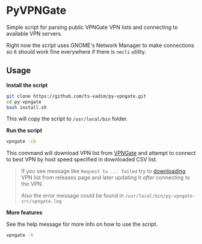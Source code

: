 # PyVPNGate

Simple script for parsing public VPNGate VPN lists and connecting to available VPN servers.

Right now the script uses GNOME's Network Manager to make connections so 
it should work fine everywhere if there is `nmcli` utility.

## Usage

**Install the script**

```bash
git clone https://github.com/ts-vadim/py-vpngate.git
cd py-vpngate
bash install.sh
```

This will copy the script to `/usr/local/bin` folder.

**Run the script**

```bash
vpngate -cb
```

This command will download VPN list from [VPNGate](https://www.vpngate.net/api/iphone) 
and attempt to connect to best VPN by host speed specified in downloaded CSV list.

> If you see message like `Request to ... failed`
> try to [downloading](https://github.com/ts-vadim/py-vpngate/releases) 
> VPN list from releases page 
> and later updating it *after* connecting to the VPN.
> 
> Also the error message could be found in `/usr/local/bin/py-vpngate-src/vpngate.log`

**More features**

See the help message for more info on how to use the script.
```bash
vpngate -h
```
